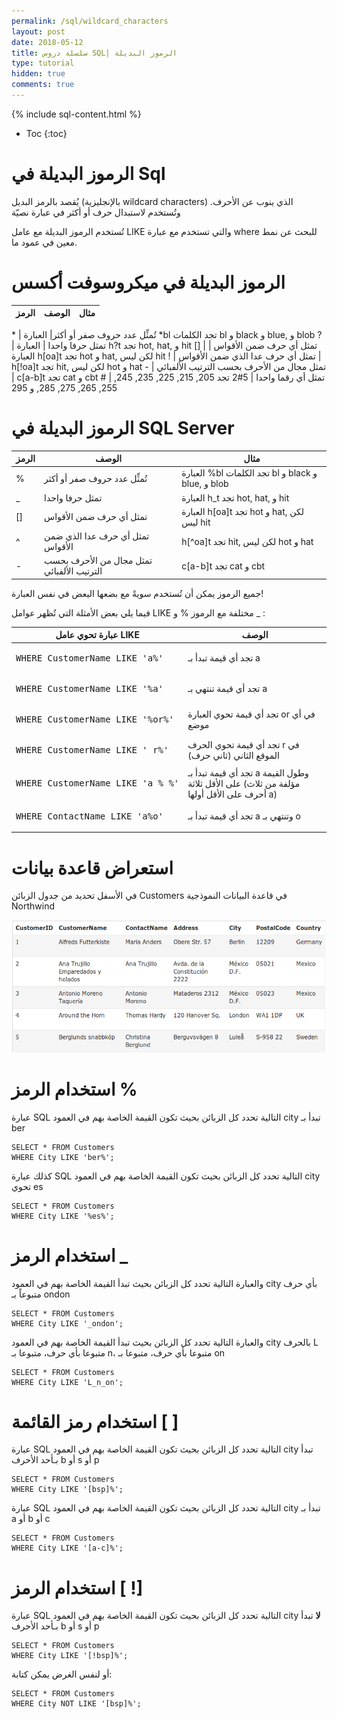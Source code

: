 ```yaml
---
permalink: /sql/wildcard_characters
layout: post
date: 2018-05-12
title: سلسلة دروس SQL| الرموز البديلة
type: tutorial
hidden: true
comments: true
---
```


{% include sql-content.html %}

* Toc
{:toc}



# الرموز البديلة في Sql

يُقصد بالرمز البديل (بالإنجليزية wildcard characters) الذي ينوب عن الأحرف. وتُستخدم لاستبدال حرف أو أكثر في عبارة نصيّة

تُستخدم الرموز البديلة مع عامل LIKE والتي تستخدم مع عبارة where للبحث عن نمط معين في عمود ما.

# الرموز البديلة في ميكروسوفت أكسس

الرمز|    الوصف | مثال
----|-----|------

\* |    تُمثِّل عدد حروف صفر أو أكثر|    العبارة *bl تجد الكلمات bl و  black و  blue, و blob
? |    تمثل حرفا واحدا |     العبارة h?t تجد hot, hat, و hit
[] |    تمثل أي حرف ضمن الأقواس |   العبارة h[oa]t  تجد hot و hat, لكن ليس hit
! |    تمثل أي حرف عدا الذي ضمن الأقواس |    h[!oa]t تجد hit, لكن ليس  hot و hat
\- |    تمثل مجال من الأحرف بحسب الترتيب الألفبائي |   c[a-b]t  تجد cat و cbt
\# |    تمثل أي رقما واحدا |   5#2 تجد 205, 215, 225, 235, 245, 255, 265, 275, 285, و 295


# الرموز البديلة في SQL Server

الرمز|    الوصف | مثال
----|-----|------
%|    تُمثِّل عدد حروف صفر أو أكثر|    العبارة %bl تجد الكلمات bl و  black و  blue, و blob
_|     تمثل حرفا واحدا |     العبارة h_t تجد hot, hat, و hit
[] |    تمثل أي حرف ضمن الأقواس |   العبارة h[oa]t  تجد hot و hat, لكن ليس hit
^ |    تمثل أي حرف عدا الذي ضمن الأقواس |    h[^oa]t تجد hit, لكن ليس  hot و hat
- |    تمثل مجال من الأحرف بحسب الترتيب الألفبائي |   c[a-b]t  تجد cat و cbt

جميع الرموز يمكن أن تُستخدم سويةً مع بضعها البعض في نفس العبارة!

فيما يلي بعض الأمثلة التي تُظهر عوامل LIKE مختلفة مع الرموز % و _ :

عبارة تحوي عامل LIKE | الوصف
------|--------
<pre style="direction: ltr;">WHERE CustomerName LIKE 'a%' </pre>| تجد أي قيمة تبدأ بـ a
<pre style="direction: ltr;">WHERE CustomerName LIKE '%a' </pre>| تجد أي قيمة تنتهي بـ a
<pre style="direction: ltr;">WHERE CustomerName LIKE '%or%' </pre>| تجد أي قيمة تحوي العبارة or في أي موضع
<pre style="direction: ltr;">WHERE CustomerName LIKE '_r%' </pre>| تجد أي قيمة تحوي الحرف r في الموقع الثاني (ثاني حرف)
<pre style="direction: ltr;">WHERE CustomerName LIKE 'a_%_%' </pre>| تجد أي قيمة تبدأ بـ a وطول القيمة على الأقل ثلاثة (مؤلفة من ثلاث أحرف على الأقل أولها a)
<pre style="direction: ltr;">WHERE ContactName LIKE 'a%o'</pre> | تجد أي قيمة تبدأ بـ a وتنتهي بـ o

# استعراض قاعدة  بيانات


في الأسفل تحديد من جدول الزبائن Customers في قاعدة البيانات النموذجية Northwind


![customers](/assets/customers.png) 

# استخدام الرمز %

عبارة SQL التالية تحدد كل الزبائن بحيث تكون القيمة الخاصة بهم في العمود city تبدأ بـ ber

	SELECT * FROM Customers
	WHERE City LIKE 'ber%';

كذلك عبارة SQL التالية تحدد كل الزبائن بحيث تكون القيمة الخاصة بهم في العمود city تحوي es

	SELECT * FROM Customers
	WHERE City LIKE '%es%';

# استخدام الرمز _


والعبارة التالية تحدد كل الزبائن بحيث تبدأ القيمة الخاصة بهم في العمود city بأي حرف متبوعاً بـ ondon

	SELECT * FROM Customers
	WHERE City LIKE '_ondon';

والعبارة التالية تحدد كل الزبائن بحيث تبدأ القيمة الخاصة بهم في العمود city بالحرف L متبوعا بأي حرف، متبوعا بـ n، متبوعا بأي حرف، متبوعا بـ on

	SELECT * FROM Customers
	WHERE City LIKE 'L_n_on';

# استخدام رمز القائمة [ ]

عبارة SQL التالية تحدد كل الزبائن بحيث تكون القيمة الخاصة بهم في العمود city تبدأ بـأحد الأحرف b أو s أو p

	SELECT * FROM Customers
	WHERE City LIKE '[bsp]%';

عبارة SQL التالية تحدد كل الزبائن بحيث تكون القيمة الخاصة بهم في العمود city تبدأ بـ a أو b أو c

	SELECT * FROM Customers
	WHERE City LIKE '[a-c]%';

# استخدام الرمز [ !]


عبارة SQL التالية تحدد كل الزبائن بحيث تكون القيمة الخاصة بهم في العمود city **لا** تبدأ بـأحد الأحرف b أو s أو p

	SELECT * FROM Customers
	WHERE City LIKE '[!bsp]%';

أو لنفس الغرض يمكن كتابة:

	SELECT * FROM Customers
	WHERE City NOT LIKE '[bsp]%';

